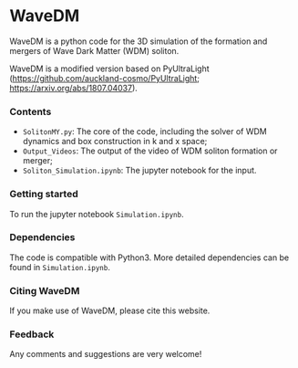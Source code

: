# WaveDM


WaveDM is a python code for the 3D simulation of the formation and mergers of Wave Dark Matter (WDM) soliton.

WaveDM is a modified version based on PyUltraLight (https://github.com/auckland-cosmo/PyUltraLight; https://arxiv.org/abs/1807.04037).

### Contents
- `SolitonMY.py`: The core of the code, including the solver of WDM dynamics and box construction in k and x space;
- `Output_Videos`: The output of the video of WDM soliton formation or merger;
- `Soliton_Simulation.ipynb`: The jupyter notebook for the input.

### Getting started
To run the jupyter notebook `Simulation.ipynb`.

### Dependencies
The code is compatible with Python3. More detailed dependencies can be found in `Simulation.ipynb`.

### Citing WaveDM
If you make use of WaveDM, please cite this website.

### Feedback
Any comments and suggestions are very welcome!
